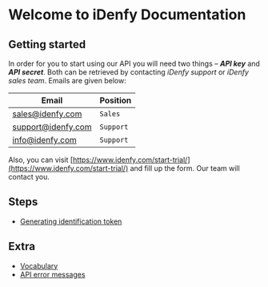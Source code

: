 # Welcome to iDenfy Documentation

## Getting started
In order for you to start using our API you will need two things – ***API key*** and ***API secret***. Both can be retrieved by contacting *iDenfy support* or *iDenfy sales team*. Emails are given below:

|Email              |Position                       |
|-------------------|-------------------------------|
|sales@idenfy.com   |`Sales`                        |
|support@idenfy.com |`Support`                      |
|info@idenfy.com    |`Support`                      |

Also, you can visit [https://www.idenfy.com/start-trial/](https://www.idenfy.com/start-trial/) and fill up the form. Our team will contact you.
## Steps

- [Generating identification token](https://github.com/idenfy/Documentation/blob/master/pages/GeneratingIdentificationToken.md)

## Extra
- [Vocabulary]()
- [API error messages](https://github.com/idenfy/Documentation/blob/master/pages/StandardErrorMessages.md)
